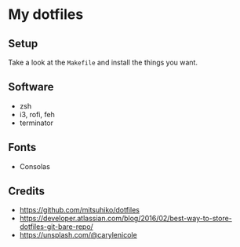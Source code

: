 # My dotfiles

## Setup
Take a look at the `Makefile` and install the things you want.

## Software
* zsh
* i3, rofi, feh
* terminator

## Fonts
* Consolas

## Credits
* https://github.com/mitsuhiko/dotfiles
* https://developer.atlassian.com/blog/2016/02/best-way-to-store-dotfiles-git-bare-repo/
* https://unsplash.com/@carylenicole
